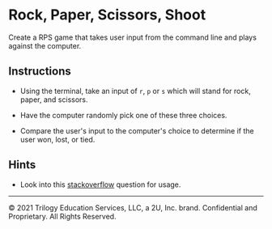 # Rock, Paper, Scissors, Shoot

Create a RPS game that takes user input from the command line and plays against the computer.

## Instructions

* Using the terminal, take an input of `r`, `p` or `s` which will stand for rock, paper, and scissors.

* Have the computer randomly pick one of these three choices.

* Compare the user's input to the computer's choice to determine if the user won, lost, or tied.

## Hints

* Look into this [stackoverflow](https://stackoverflow.com/questions/306400/how-to-randomly-select-an-item-from-a-list) question for usage.

---

© 2021 Trilogy Education Services, LLC, a 2U, Inc. brand.  Confidential and Proprietary.  All Rights Reserved.